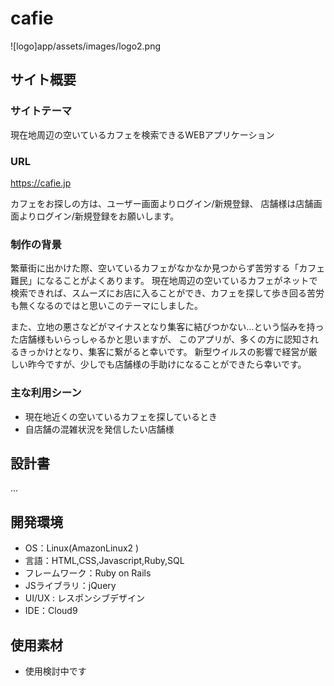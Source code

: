 # cafie
![logo]app/assets/images/logo2.png

## サイト概要
### サイトテーマ
現在地周辺の空いているカフェを検索できるWEBアプリケーション

### URL
https://cafie.jp

カフェをお探しの方は、ユーザー画面よりログイン/新規登録、
店舗様は店舗画面よりログイン/新規登録をお願いします。

### 制作の背景
繁華街に出かけた際、空いているカフェがなかなか見つからず苦労する「カフェ難民」になることがよくあります。
現在地周辺の空いているカフェがネットで検索できれば、スムーズにお店に入ることができ、カフェを探して歩き回る苦労も無くなるのではと思いこのテーマにしました。

また、立地の悪さなどがマイナスとなり集客に結びつかない…という悩みを持った店舗様もいらっしゃるかと思いますが、
このアプリが、多くの方に認知されるきっかけとなり、集客に繋がると幸いです。
新型ウイルスの影響で経営が厳しい昨今ですが、少しでも店舗様の手助けになることができたら幸いです。

### 主な利用シーン
- 現在地近くの空いているカフェを探しているとき
- 自店舗の混雑状況を発信したい店舗様

## 設計書
...

## 開発環境
- OS：Linux(AmazonLinux2 )
- 言語：HTML,CSS,Javascript,Ruby,SQL
- フレームワーク：Ruby on Rails
- JSライブラリ：jQuery
- UI/UX : レスポンシブデザイン
- IDE：Cloud9

## 使用素材
- 使用検討中です